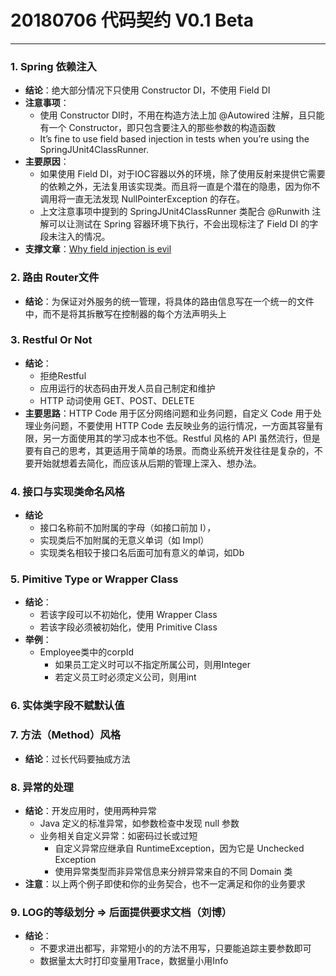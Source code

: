 # 20180706 代码契约 V0.1 Beta

-----

### 1. Spring 依赖注入
- **结论**：绝大部分情况下只使用 Constructor DI，不使用 Field DI
- **注意事项**：
    - 使用 Constructor DI时，不用在构造方法上加 @Autowired 注解，且只能有一个 Constructor，即只包含要注入的那些参数的构造函数
    -  It’s fine to use field based injection in tests when you’re using the SpringJUnit4ClassRunner.
- **主要原因**：
    - 如果使用 Field DI，对于IOC容器以外的环境，除了使用反射来提供它需要的依赖之外，无法复用该实现类。而且将一直是个潜在的隐患，因为你不调用将一直无法发现 NullPointerException 的存在。 
    - 上文注意事项中提到的 SpringJUnit4ClassRunner 类配合 @Runwith 注解可以让测试在 Spring 容器环境下执行，不会出现标注了 Field DI 的字段未注入的情况。
- **支撑文章**：[Why field injection is evil](http://olivergierke.de/2013/11/why-field-injection-is-evil/) 

### 2. 路由 Router文件
- **结论**：为保证对外服务的统一管理，将具体的路由信息写在一个统一的文件中，而不是将其拆散写在控制器的每个方法声明头上

### 3. Restful Or Not
- **结论**：
    - 拒绝Restful
    - 应用运行的状态码由开发人员自己制定和维护
    - HTTP 动词使用 GET、POST、DELETE
- **主要思路**：HTTP Code 用于区分网络问题和业务问题，自定义 Code 用于处理业务问题，不要使用 HTTP Code 去反映业务的运行情况，一方面其容量有限，另一方面使用其的学习成本也不低。Restful 风格的 API 虽然流行，但是要有自己的思考，其更适用于简单的场景。而商业系统开发往往是复杂的，不要开始就想着去简化，而应该从后期的管理上深入、想办法。

### 4. 接口与实现类命名风格
- **结论**
    - 接口名称前不加附属的字母（如接口前加 I），
    - 实现类后不加附属的无意义单词（如 Impl）
    - 实现类名相较于接口名后面可加有意义的单词，如Db

### 5. Pimitive Type or Wrapper Class 
- **结论**：
    - 若该字段可以不初始化，使用 Wrapper Class
    - 若该字段必须被初始化，使用 Primitive Class
- **举例**：
    - Employee类中的corpId
        - 如果员工定义时可以不指定所属公司，则用Integer
        - 若定义员工时必须定义公司，则用int

### 6. 实体类字段不赋默认值

### 7. 方法（Method）风格
- **结论**：过长代码要抽成方法

### 8. 异常的处理
- **结论**：开发应用时，使用两种异常
    - Java 定义的标准异常，如参数检查中发现 null 参数 
    - 业务相关自定义异常：如密码过长或过短
        - 自定义异常应继承自 RuntimeException，因为它是 Unchecked Exception
        - 使用异常类型而非异常信息来分辨异常来自的不同 Domain 类
- **注意**：以上两个例子即使和你的业务契合，也不一定满足和你的业务要求

### 9. LOG的等级划分 => 后面提供要求文档（刘博）
- **结论**：
    - 不要求进出都写，非常短小的的方法不用写，只要能追踪主要参数即可
    - 数据量太大时打印变量用Trace，数据量小用Info

